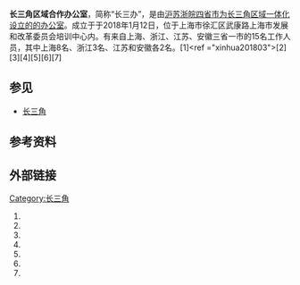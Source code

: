 **长三角区域合作办公室**，简称“长三办”，是由[沪](https://zh.wikipedia.org/wiki/上海 "wikilink")[苏](https://zh.wikipedia.org/wiki/江苏 "wikilink")[浙](https://zh.wikipedia.org/wiki/浙江 "wikilink")[皖四省市为长三角区域一体化设立的的办公室](https://zh.wikipedia.org/wiki/安徽 "wikilink")。成立于于2018年1月12日，位于上海市徐汇区武康路上海市发展和改革委员会培训中心内。有来自上海、浙江、江苏、安徽三省一市的15名工作人员，其中上海8名、浙江3名、江苏和安徽各2名。\[1\]\<ref ="xinhua201803"\></ref>\[2\]\[3\]\[4\]\[5\]\[6\]\[7\]

## 参见

  - [长三角](https://zh.wikipedia.org/wiki/长三角 "wikilink")

## 参考资料

## 外部链接

[Category:长三角](https://zh.wikipedia.org/wiki/Category:长三角 "wikilink")

1.
2.
3.
4.
5.
6.
7.